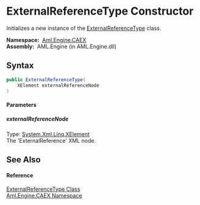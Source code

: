 ExternalReferenceType Constructor
=================================
Initializes a new instance of the [ExternalReferenceType][1] class.

  **Namespace:**  [Aml.Engine.CAEX][2]  
  **Assembly:**  AML.Engine (in AML.Engine.dll)

Syntax
------

```csharp
public ExternalReferenceType(
	XElement externalReferenceNode
)
```

#### Parameters

##### *externalReferenceNode*
Type: [System.Xml.Linq.XElement][3]  
The 'ExternalReference' XML node.


See Also
--------

#### Reference
[ExternalReferenceType Class][1]  
[Aml.Engine.CAEX Namespace][2]  

[1]: README.md
[2]: ../README.md
[3]: https://docs.microsoft.com/dotnet/api/system.xml.linq.xelement
[4]: https://www.automationml.org
[5]: ../../icons/logoShade.png